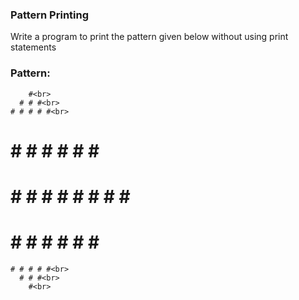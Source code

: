 ### Pattern Printing
Write a program to print 
the pattern given below
without using print statements



### Pattern:

        #<br> 
      # # #<br>
    # # # # #<br>
  # # # # # # #<br> 
# # # # # # # # #<br> 
  # # # # # # #<br> 
    # # # # #<br> 
      # # #<br> 
        #<br> 
 
